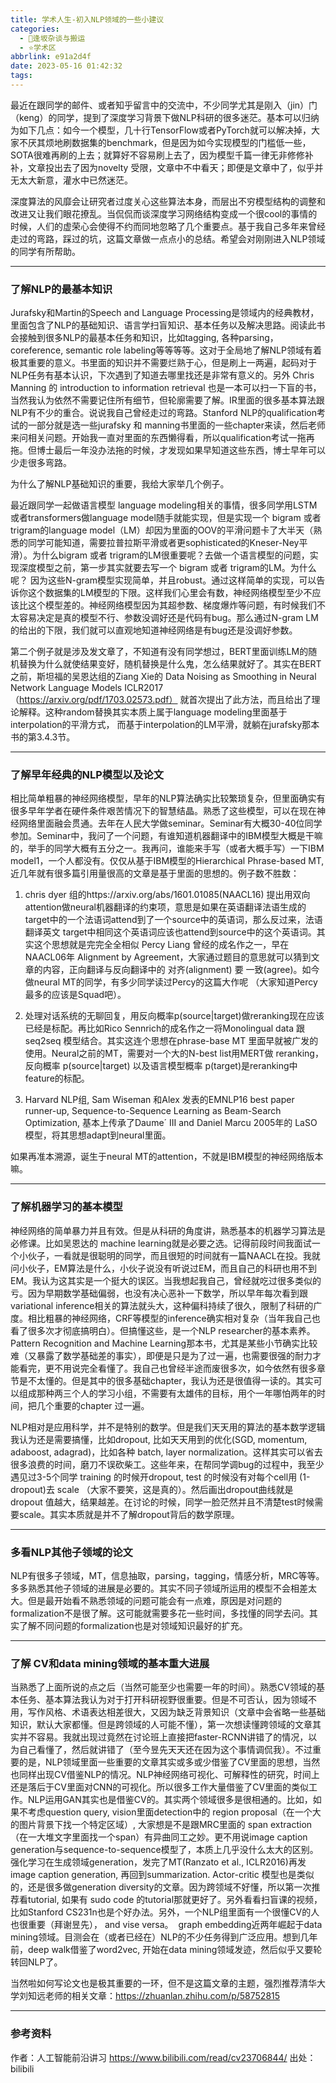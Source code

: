 ```yaml
---
title: 学术人生-初入NLP领域的一些小建议
categories:
  - 🌙逢坂杂谈与搬运
  - ⭐学术区
abbrlink: e91a2d4f
date: 2023-05-16 01:42:32
tags:
---
```


最近在跟同学的邮件、或者知乎留言中的交流中，不少同学尤其是刚入（jin）门（keng）的同学，提到了深度学习背景下做NLP科研的很多迷茫。基本可以归纳为如下几点：如今一个模型，几十行TensorFlow或者PyTorch就可以解决掉，大家不厌其烦地刷数据集的benchmark，但是因为如今实现模型的门槛低一些，SOTA很难再刷的上去；就算好不容易刷上去了，因为模型千篇一律无非修修补补，文章投出去了因为novelty 受限，文章中不中看天；即便是文章中了，似乎并无太大新意，灌水中已然迷茫。

深度算法的风靡会让研究者过度关心这些算法本身，而层出不穷模型结构的调整和改进又让我们眼花撩乱。当侃侃而谈深度学习网络结构变成一个很cool的事情的时候，人们的虚荣心会使得不约而同地忽略了几个重要点。基于我自己多年来曾经走过的弯路，踩过的坑，这篇文章做一点点小的总结。希望会对刚刚进入NLP领域的同学有所帮助。 

<!--more-->

***

### 了解NLP的最基本知识

Jurafsky和Martin的Speech and Language Processing是领域内的经典教材，里面包含了NLP的基础知识、语言学扫盲知识、基本任务以及解决思路。阅读此书会接触到很多NLP的最基本任务和知识，比如tagging, 各种parsing，coreference, semantic role labeling等等等等。这对于全局地了解NLP领域有着极其重要的意义。书里面的知识并不需要烂熟于心，但是刷上一两遍，起码对于NLP任务有基本认识，下次遇到了知道去哪里找还是非常有意义的。另外 Chris Manning 的 introduction to information retrieval 也是一本可以扫一下盲的书，当然我认为依然不需要记住所有细节，但轮廓需要了解。IR里面的很多基本算法跟NLP有不少的重合。说说我自己曾经走过的弯路。Stanford NLP的qualification考试的一部分就是选一些jurafsky 和 manning书里面的一些chapter来读，然后老师来问相关问题。开始我一直对里面的东西懒得看，所以qualification考试一拖再拖。但博士最后一年没办法拖的时候，才发现如果早知道这些东西，博士早年可以少走很多弯路。

为什么了解NLP基础知识的重要，我给大家举几个例子。

最近跟同学一起做语言模型 language modeling相关的事情，很多同学用LSTM或者transformers做language model随手就能实现，但是实现一个 bigram 或者 trigram的language model（LM）却因为里面的OOV的平滑问题卡了大半天（熟悉的同学可能知道，需要拉普拉斯平滑或者更sophisticated的Kneser-Ney平滑）。为什么bigram 或者 trigram的LM很重要呢？去做一个语言模型的问题，实现深度模型之前，第一步其实就要去写一个 bigram 或者 trigram的LM。为什么呢？ 因为这些N-gram模型实现简单，并且robust。通过这样简单的实现，可以告诉你这个数据集的LM模型的下限。这样我们心里会有数，神经网络模型至少不应该比这个模型差的。神经网络模型因为其超参数、梯度爆炸等问题，有时候我们不太容易决定是真的模型不行、参数没调好还是代码有bug。那么通过N-gram LM的给出的下限，我们就可以直观地知道神经网络是有bug还是没调好参数。

第二个例子就是涉及发文章了，不知道有没有同学想过，BERT里面训练LM的随机替换为什么就使结果变好，随机替换是什么鬼，怎么结果就好了。其实在BERT之前，斯坦福的吴恩达组的Ziang Xie的 Data Noising as Smoothing in Neural Network Language Models ICLR2017（https://arxiv.org/pdf/1703.02573.pdf） 就首次提出了此方法，而且给出了理论解释。这种random替换其实本质上属于language modeling里面基于interpolation的平滑方式， 而基于interpolation的LM平滑，就躺在jurafsky那本书的第3.4.3节。

***

### 了解早年经典的NLP模型以及论文

相比简单粗暴的神经网络模型，早年的NLP算法确实比较繁琐复杂，但里面确实有很多早年学者在硬件条件艰苦情况下的智慧结晶。熟悉了这些模型，可以在现在神经网络里面融会贯通。去年在人民大学做seminar。Seminar有大概30-40位同学参加。Seminar中，我问了一个问题，有谁知道机器翻译中的IBM模型大概是干嘛的，举手的同学大概有五分之一。我再问，谁能来手写（或者大概手写）一下IBM model1，一个人都没有。仅仅从基于IBM模型的Hierarchical Phrase-based MT, 近几年就有很多篇引用量很高的文章是基于里面的思想的。例子数不胜数：

1) chris dyer 组的https://arxiv.org/abs/1601.01085(NAACL16) 提出用双向attention做neural机器翻译的约束项，意思是如果在英语翻译法语生成的target中的一个法语词attend到了一个source中的英语词，那么反过来，法语翻译英文 target中相同这个英语词应该也attend到source中的这个英语词。其实这个思想就是完完全全相似 Percy Liang 曾经的成名作之一，早在NAACL06年 Alignment by Agreement，大家通过题目的意思就可以猜到文章的内容，正向翻译与反向翻译中的 对齐(alignment) 要 一致(agree)。如今做neural MT的同学，有多少同学读过Percy的这篇大作呢 （大家知道Percy最多的应该是Squad吧）。

2) 处理对话系统的无聊回复，用反向概率p(source|target)做reranking现在应该已经是标配。再比如Rico Sennrich的成名作之一将Monolingual data 跟seq2seq 模型结合。其实这连个思想在phrase-base MT 里面早就被广发的使用。Neural之前的MT，需要对一个大的N-best list用MERT做 reranking， 反向概率 p(source|target) 以及语言模型概率 p(target)是reranking中feature的标配。

3) Harvard NLP组, Sam Wiseman 和Alex 发表的EMNLP16 best paper runner-up, Sequence-to-Sequence Learning as Beam-Search Optimization, 基本上传承了Daume´ III and Daniel Marcu 2005年的 LaSO模型，将其思想adapt到neural里面。

如果再准本溯源，诞生于neural MT的attention，不就是IBM模型的神经网络版本嘛。

***

### 了解机器学习的基本模型

神经网络的简单暴力并且有效。但是从科研的角度讲，熟悉基本的机器学习算法是必修课。比如吴恩达的 machine learning就是必要之选。记得前段时间我面试一个小伙子，一看就是很聪明的同学，而且很短的时间就有一篇NAACL在投。我就问小伙子，EM算法是什么，小伙子说没有听说过EM，而且自己的科研也用不到EM。我认为这其实是一个挺大的误区。当我想起我自己，曾经就吃过很多类似的亏。因为早期数学基础偏弱，也没有决心恶补一下数学，所以早年每次看到跟variational inference相关的算法就头大，这种偏科持续了很久，限制了科研的广度。相比粗暴的神经网络，CRF等模型的inference确实相对复杂（当年我自己也看了很多次才彻底搞明白）。但搞懂这些，是一个NLP researcher的基本素养。Pattern Recognition and Machine Learning那本书，尤其是某些小节确实比较难（又暴露了数学基础差的事实），即便是只是为了过一遍，也需要很强的耐力才能看完，更不用说完全看懂了。我自己也曾经半途而废很多次，如今依然有很多章节是不太懂的。但是其中的很多基础chapter，我认为还是很值得一读的。其实可以组成那种两三个人的学习小组，不需要有太雄伟的目标，用个一年哪怕两年的时间，把几个重要的chapter 过一遍。

NLP相对是应用科学，并不是特别的数学。但是我们天天用的算法的基本数学逻辑我认为还是需要搞懂，比如dropout, 比如天天用到的优化(SGD, momentum, adaboost, adagrad)，比如各种 batch, layer normalization。这样其实可以省去很多浪费的时间，磨刀不误砍柴工。这些年来，在帮同学调bug的过程中，我至少遇见过3-5个同学 training 的时候开dropout, test 的时候没有对每个cell用 (1-dropout)去 scale （大家不要笑，这是真的）。然后画出dropout曲线就是 dropout 值越大，结果越差。在讨论的时候，同学一脸茫然并且不清楚test时候需要scale。其实本质就是并不了解dropout背后的数学原理。

***

### 多看NLP其他子领域的论文

NLP有很多子领域，MT，信息抽取，parsing，tagging，情感分析，MRC等等。多多熟悉其他子领域的进展是必要的。其实不同子领域所运用的模型不会相差太大。但是最开始看不熟悉领域的问题可能会有一点难，原因是对问题的formalization不是很了解。这可能就需要多花一些时间，多找懂的同学去问。其实了解不同问题的formalization也是对领域知识最好的扩充。

***

### 了解 CV和data mining领域的基本重大进展

当熟悉了上面所说的点之后（当然可能至少也需要一年的时间）。熟悉CV领域的基本任务、基本算法我认为对于打开科研视野很重要。但是不可否认，因为领域不用，写作风格、术语表达相差很大，又因为缺乏背景知识（文章中会省略一些基础知识，默认大家都懂。但是跨领域的人可能不懂），第一次想读懂跨领域的文章其实并不容易。我就出现过竟然在讨论班上直接把faster-RCNN讲错了的情况，以为自己看懂了，然后就讲错了（至今昱先天天还在因为这个事情调侃我）。不过重要的是，NLP领域里面一些重要的文章其实或多或少借鉴了CV里面的思想，当然也同样出现CV借鉴NLP的情况。NLP神经网络可视化、可解释性的研究，时间上还是落后于CV里面对CNN的可视化。所以很多工作大量借鉴了CV里面的类似工作。NLP运用GAN其实也是借鉴CV的。其实两个领域很多是很相通的。比如，如果不考虑question query, vision里面detection中的 region proposal（在一个大的图片背景下找一个特定区域）, 大家想是不是跟MRC里面的 span extraction （在一大堆文字里面找一个span）有异曲同工之妙。更不用说image caption generation与sequence-to-sequence模型了，本质上几乎没什么太大的区别。强化学习在生成领域generation，发完了MT(Ranzato et al., ICLR2016)再发 image caption generation, 再回到summarization. Actor-critic 模型也是类似的，还是很多做generation diversity的文章。因为跨领域不好懂，所以第一次推荐看tutorial, 如果有 sudo code 的tutorial那就更好了。另外看看扫盲课的视频，比如Stanford CS231n也是个好办法。另外，一个NLP组里面有一个很懂CV的人也很重要（拜谢昱先）， and vise versa。 
graph embedding近两年崛起于data mining领域。目测会在（或者已经在）NLP的不少任务得到广泛应用。想到几年前，deep walk借鉴了word2vec, 开始在data mining领域发迹，然后似乎又要轮转回NLP了。

当然啦如何写论文也是极其重要的一环，但不是这篇文章的主题，强烈推荐清华大学刘知远老师的相关文章：https://zhuanlan.zhihu.com/p/58752815

***

### 参考资料

作者：人工智能前沿讲习 https://www.bilibili.com/read/cv23706844/ 出处：bilibili
